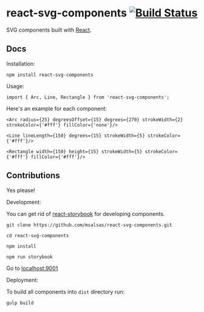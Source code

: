 # react-svg-components [![Build Status](https://travis-ci.org/msalsas/react-svg-components.svg?branch=master)](https://travis-ci.org/msalsas/react-svg-components)

SVG components built with [React][react].

## Docs

Installation:

`npm install react-svg-components`

Usage:

`import { Arc, Line, Rectangle } from 'react-svg-components';`

Here's an example for each component:

`<Arc radius={25} degreesOffset={15} degrees={270} strokeWidth={2} strokeColor={'#fff'} fillColor={'none'}/>`

`<Line lineLength={150} degrees={15} strokeWidth={5} strokeColor={'#fff'}/>`

`<Rectangle width={150} height={15} strokeWidth={5} strokeColor={'#fff'} fillColor={'#fff'}/>`

## Contributions

Yes please!

Development:

You can get rid of [react-storybook](https://github.com/kadirahq/react-storybook) for developing components.

`git clone https://github.com/msalsas/react-svg-components.git`

`cd react-svg-components`

`npm install`

`npm run storybook`

Go to [localhost:9001](http://localhost:9001)

Deployment:

To build all components into `dist` directory run:

`gulp build`


[react]: http://facebook.github.io/react/
